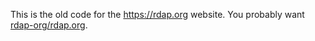 This is the old code for the https://rdap.org website. You probably want [rdap-org/rdap.org](https://github.com/rdap-org/rdap.org).
